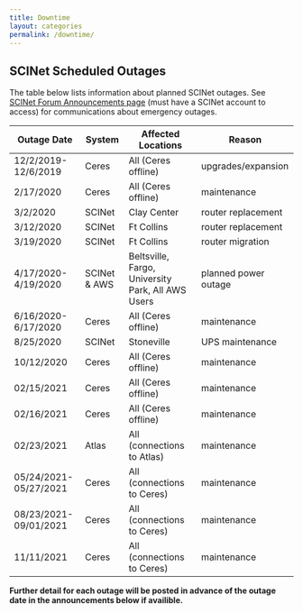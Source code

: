 ```yaml
---
title: Downtime
layout: categories
permalink: /downtime/
---
```



## SCINet Scheduled Outages

The table below lists information about planned SCINet outages. See [SCINet Forum Announcements page](https://forum.scinet.usda.gov/c/announcements/6) (must have a SCINet account to access) for communications about emergency outages.


| Outage Date | System | Affected Locations | Reason |
|---|---|---|---|
| 12/2/2019-12/6/2019 | Ceres | All (Ceres offline) | upgrades/expansion |
| 2/17/2020 | Ceres | All (Ceres offline) | maintenance |
| 3/2/2020 | SCINet | Clay Center | router replacement |
| 3/12/2020 | SCINet | Ft Collins | router replacement |
| 3/19/2020 | SCINet | Ft Collins | router migration |
| 4/17/2020-4/19/2020 | SCINet & AWS | Beltsville, Fargo, University Park, All AWS Users | planned power outage |
| 6/16/2020-6/17/2020 | Ceres | All (Ceres offline) | maintenance |
| 8/25/2020 | SCINet | Stoneville | UPS maintenance |
| 10/12/2020 | Ceres | All (Ceres offline) | maintenance |
| 02/15/2021 | Ceres | All (Ceres offline) | maintenance |
| 02/16/2021 | Ceres | All (Ceres offline) | maintenance |
| 02/23/2021 | Atlas | All (connections to Atlas) | maintenance |
| 05/24/2021-05/27/2021 | Ceres | All (connections to Ceres) | maintenance |
| 08/23/2021-09/01/2021 | Ceres | All (connections to Ceres) | maintenance |
| 11/11/2021 | Ceres | All (connections to Ceres) | maintenance |

**Further detail for each outage will be posted in advance of the outage date in the announcements below if availible.**
